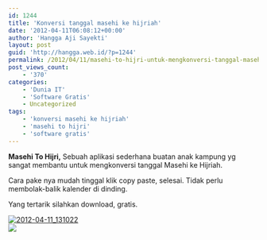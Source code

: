 ```yaml
---
id: 1244
title: 'Konversi tanggal masehi ke hijriah'
date: '2012-04-11T06:08:12+00:00'
author: 'Hangga Aji Sayekti'
layout: post
guid: 'http://hangga.web.id/?p=1244'
permalink: /2012/04/11/masehi-to-hijri-untuk-mengkonversi-tanggal-masehi-ke-hijriah/
post_views_count:
    - '370'
categories:
    - 'Dunia IT'
    - 'Software Gratis'
    - Uncategorized
tags:
    - 'konversi masehi ke hijriah'
    - 'masehi to hijri'
    - 'software gratis'
---
```


**Masehi To Hijri,** Sebuah aplikasi sederhana buatan anak kampung yg sangat membantu untuk mengkonversi tanggal Masehi ke Hijriah.

Cara pake nya mudah tinggal klik copy paste, selesai. Tidak perlu membolak-balik kalender di dinding.

Yang tertarik silahkan download, gratis.

[![](http://hangga.web.id/wp-content/uploads/2012/04/2012-04-11_131022.png "2012-04-11_131022")](http://hangga.web.id/wp-content/uploads/2012/04/2012-04-11_131022.png)  
[![](http://hangga.web.id/wp-content/uploads/2012/04/download_button_0033.png)](http://www.4shared.com/file/mmmzRixa/MasehiToHijri.html)